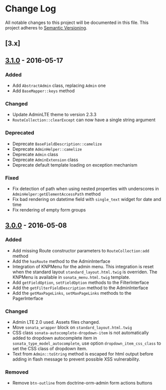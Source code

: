 # Change Log
All notable changes to this project will be documented in this file.
This project adheres to [Semantic Versioning](http://semver.org/).

## [3.x]

## [3.1.0](https://github.com/sonata-project/SonataAdminBundle/compare/3.0.0...3.1.0) - 2016-05-17
### Added
- Add `AbstractAdmin` class, replacing `Admin` one
- Add `BaseMapper::keys` method

### Changed
- Update AdminLTE theme to version 2.3.3
- `RouteCollection::clearExcept` can now have a single string argument

### Deprecated
- Deprecate `BaseFieldDescription::camelize`
- Deprecate `AdminHelper::camelize`
- Deprecate `Admin` class
- Deprecate `AdminExtension` class
- Deprecate default template loading on exception mechanism

### Fixed
- Fix detection of path when using nested properties with underscores in `AdminHelper:getElementAccessPath` method
- Fix bad rendering on datetime field with `single_text` widget for date and time
- Fix rendering of empty form groups

## [3.0.0](https://github.com/sonata-project/SonataAdminBundle/compare/2.3.10...3.0.0) - 2016-05-08
### Added
- Add missing Route constructor parameters to `RouteCollection:add` method
- Add the `hasRoute` method to the AdminInterface
- Integration of KNPMenu for the admin menu. This integration is reset when the standard layout
`standard_layout.html.twig` is overriden. The KNPMenu is available in `sonata_menu.html.twig` template.
- Add `getFieldOption`, `setFieldOption` methods to the FilterInterface
- Add the `getFilterFieldDescription` method to the AdminInterface
- Add the `getMaxPageLinks`, `setMaxPageLinks` methods to the PagerInterface

### Changed
- Admin LTE 2.0 used. Assets files changed.
- Move `sonata_wrapper` block on `standard_layout.html.twig`
- CSS class `sonata-autocomplete-dropdown-item` is not automatically added to dropdown
autocomplete item in `sonata_type_model_autocomplete`, use option `dropdown_item_css_class`
to set the CSS class of dropdown item.
- Text from `Admin::toString` method is escaped for html output before adding in flash message to prevent possible XSS vulnerability.

### Removed
- Remove `btn-outline` from doctrine-orm-admin form actions buttons
